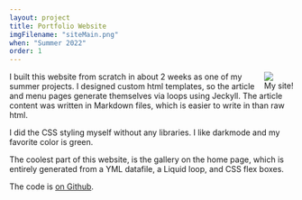 ```yaml
---
layout: project
title: Portfolio Website
imgFilename: "siteMain.png"
when: "Summer 2022"
order: 1
---
```


<div class="imgCptnBox" style="float:right">
<img src="{{ "assets/images/siteMain.png" | relative_url }}" class="articleImgMain">
<figcaption class="articleCaption">My site!</figcaption>
</div>

I built this website from scratch in about 2 weeks as one of my summer projects. I designed custom html templates, so the article and menu pages generate themselves via loops using Jeckyll. The article content was written in Markdown files, which is easier to write in than raw html.
 
I did the CSS styling myself without any libraries. I like darkmode and my favorite color is green. 

The coolest part of this website, is the gallery on the home page, which is entirely generated from a YML datafile, a Liquid loop, and CSS flex boxes.

The code is <a href="https://github.com/matt-lewton9/Portfolio-Website" class="link" target="_blank" rel="noopener noreferrer">on Github</a>.